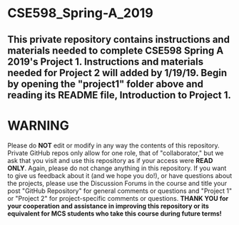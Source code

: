 # CSE598_Spring-A_2019
This private repository contains instructions and materials needed to complete CSE598 Spring A 2019's Project 1. Instructions and materials needed for Project 2 will added by 1/19/19.
Begin by opening the "project1" folder above and reading its README file, Introduction to Project 1.
----------------------------
# WARNING
Please do **NOT** edit or modify in any way the contents of this repository. Private GitHub repos only allow for one role, that of "collaborator," but we ask that you visit and use this repository as if your access were **READ ONLY**. Again, please do not change anything in this repository. If you want to give us feedback about it (and we hope you do!), or have questions about the projects, please use the Discussion Forums in the course and title your post  "GitHub Repository" for general comments or questions and "Project 1" or "Project 2" for project-specific comments or questions. **THANK YOU for your cooperation and assistance in improving this repository or its equivalent for MCS students who take this course during future terms!** 
